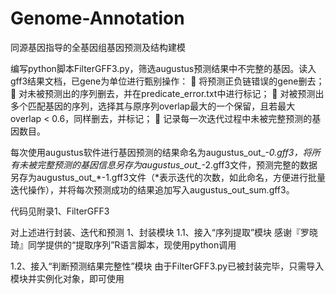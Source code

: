 # Genome-Annotation
同源基因指导的全基因组基因预测及结构建模

编写python脚本FilterGFF3.py，筛选augustus预测结果中不完整的基因。读入gff3结果文档，已gene为单位进行甄别操作：
	将预测正负链错误的gene删去；
	对未被预测出的序列删去，并在predicate_error.txt中进行标记；
	对被预测出多个匹配基因的序列，选择其与原序列overlap最大的一个保留，且若最大overlap < 0.6，同样删去，并标记；
	记录每一次迭代过程中未被完整预测的基因数目。

每次使用augustus软件进行基因预测的结果命名为augustus_out_*-0.gff3，将所有未被完整预测的基因信息另存为augustus_out_*-2.gff3文件，预测完整的数据另存为augustus_out_*-1.gff3文件（*表示迭代的次数，如此命名，方便进行批量迭代操作），并将每次预测成功的结果追加写入augustus_out_sum.gff3。

代码见附录1、FilterGFF3

对上述进⾏封装、迭代和预测
1、封装模块
1.1、接入“序列提取”模块
感谢『罗晓琦』同学提供的“提取序列”R语言脚本，现使用python调用

1.2、接入“判断预测结果完整性”模块
由于FilterGFF3.py已被封装完毕，只需导入模块并实例化对象，即可使用


